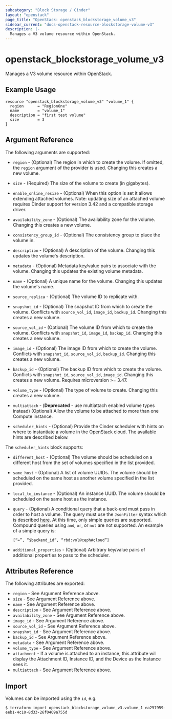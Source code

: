 ```yaml
---
subcategory: "Block Storage / Cinder"
layout: "openstack"
page_title: "OpenStack: openstack_blockstorage_volume_v3"
sidebar_current: "docs-openstack-resource-blockstorage-volume-v3"
description: |-
  Manages a V3 volume resource within OpenStack.
---
```


# openstack\_blockstorage\_volume\_v3

Manages a V3 volume resource within OpenStack.

## Example Usage

```hcl
resource "openstack_blockstorage_volume_v3" "volume_1" {
  region      = "RegionOne"
  name        = "volume_1"
  description = "first test volume"
  size        = 3
}
```

## Argument Reference

The following arguments are supported:

* `region` - (Optional) The region in which to create the volume. If
    omitted, the `region` argument of the provider is used. Changing this
    creates a new volume.

* `size` - (Required) The size of the volume to create (in gigabytes).

* `enable_online_resize` - (Optional) When this option is set it allows extending
    attached volumes. Note: updating size of an attached volume requires Cinder
    support for version 3.42 and a compatible storage driver.

* `availability_zone` - (Optional) The availability zone for the volume.
    Changing this creates a new volume.

* `consistency_group_id` - (Optional) The consistency group to place the volume
    in.

* `description` - (Optional) A description of the volume. Changing this updates
    the volume's description.

* `metadata` - (Optional) Metadata key/value pairs to associate with the volume.
    Changing this updates the existing volume metadata.

* `name` - (Optional) A unique name for the volume. Changing this updates the
    volume's name.

* `source_replica` - (Optional) The volume ID to replicate with.

* `snapshot_id` - (Optional) The snapshot ID from which to create the volume.
    Conflicts with `source_vol_id`, `image_id`, `backup_id`. Changing this
    creates a new volume.

* `source_vol_id` - (Optional) The volume ID from which to create the volume.
    Conflicts with `snapshot_id`, `image_id`, `backup_id`. Changing this
    creates a new volume.

* `image_id` - (Optional) The image ID from which to create the volume.
    Conflicts with `snapshot_id`, `source_vol_id`, `backup_id`. Changing this
    creates a new volume.

* `backup_id` - (Optional) The backup ID from which to create the volume.
    Conflicts with `snapshot_id`, `source_vol_id`, `image_id`. Changing this
    creates a new volume. Requires microversion >= 3.47.

* `volume_type` - (Optional) The type of volume to create.
    Changing this creates a new volume.

* `multiattach` - (**Deprecated** - use multiattach enabled volume types instead) (Optional) Allow the volume to be attached to more than one Compute instance.

* `scheduler_hints` - (Optional) Provide the Cinder scheduler with hints on where
    to instantiate a volume in the OpenStack cloud. The available hints are described below.
    
The `scheduler_hints` block supports:

* `different_host` - (Optional) The volume should be scheduled on a 
    different host from the set of volumes specified in the list provided.

* `same_host` - (Optional) A list of volume UUIDs. The volume should be
    scheduled on the same host as another volume specified in the list provided.

* `local_to_instance` - (Optional) An instance UUID. The volume should be 
    scheduled on the same host as the instance.

* `query` - (Optional) A conditional query that a back-end must pass in
    order to host a volume. The query must use the `JsonFilter` syntax
    which is described
    [here](https://docs.openstack.org/cinder/latest/configuration/block-storage/scheduler-filters.html#jsonfilter).
    At this time, only simple queries are supported. Compound queries using
    `and`, `or`, or `not` are not supported. An example of a simple query is:

    ```
    [“=”, “$backend_id”, “rbd:vol@ceph#cloud”]
    ```

* `additional_properties` - (Optional) Arbitrary key/value pairs of additional
  properties to pass to the scheduler.

## Attributes Reference

The following attributes are exported:

* `region` - See Argument Reference above.
* `size` - See Argument Reference above.
* `name` - See Argument Reference above.
* `description` - See Argument Reference above.
* `availability_zone` - See Argument Reference above.
* `image_id` - See Argument Reference above.
* `source_vol_id` - See Argument Reference above.
* `snapshot_id` - See Argument Reference above.
* `backup_id` - See Argument Reference above.
* `metadata` - See Argument Reference above.
* `volume_type` - See Argument Reference above.
* `attachment` - If a volume is attached to an instance, this attribute will
    display the Attachment ID, Instance ID, and the Device as the Instance
    sees it.
* `multiattach` - See Argument Reference above.

## Import

Volumes can be imported using the `id`, e.g.

```
$ terraform import openstack_blockstorage_volume_v3.volume_1 ea257959-eeb1-4c10-8d33-26f0409a755d
```

